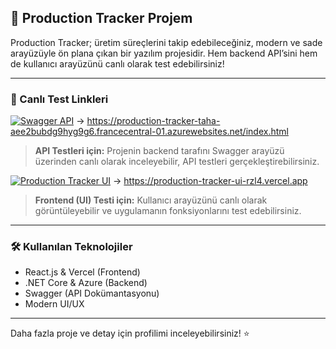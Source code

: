 ## 🚀 Production Tracker Projem

Production Tracker; üretim süreçlerini takip edebileceğiniz, modern ve sade arayüzüyle ön plana çıkan bir yazılım projesidir. Hem backend API’sini hem de kullanıcı arayüzünü canlı olarak test edebilirsiniz!

---

### 🔗 Canlı Test Linkleri

[![Swagger API](https://img.shields.io/badge/API%20Test-Swagger-blue?logo=swagger)](https://production-tracker-taha-aee2bubdg9hyg9g6.francecentral-01.azurewebsites.net/index.html) -> https://production-tracker-taha-aee2bubdg9hyg9g6.francecentral-01.azurewebsites.net/index.html
> **API Testleri için:** Projenin backend tarafını Swagger arayüzü üzerinden canlı olarak inceleyebilir, API testleri gerçekleştirebilirsiniz.

[![Production Tracker UI](https://img.shields.io/badge/UI%20Test-Vercel-green?logo=vercel)](https://production-tracker-ui-rzl4.vercel.app) -> https://production-tracker-ui-rzl4.vercel.app
> **Frontend (UI) Testi için:** Kullanıcı arayüzünü canlı olarak görüntüleyebilir ve uygulamanın fonksiyonlarını test edebilirsiniz.

---

### 🛠️ Kullanılan Teknolojiler

- React.js & Vercel (Frontend)
- .NET Core & Azure (Backend)
- Swagger (API Dokümantasyonu)
- Modern UI/UX

---

Daha fazla proje ve detay için profilimi inceleyebilirsiniz! ⭐
